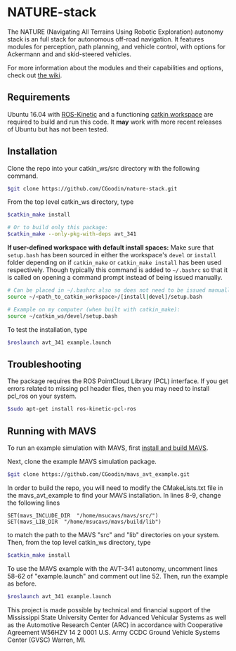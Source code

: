 # NATURE-stack
The NATURE (Navigating All Terrains Using Robotic Exploration) autonomy stack is an full stack for autonomous off-road navigation. It features modules for perception, path planning, and vehicle control, with options for Ackermann and and skid-steered vehicles.

For more information about the modules and their capabilities and options, check out [the wiki](https://github.com/CGoodin/nature-stack/wiki).

## Requirements
Ubuntu 16.04 with [ROS-Kinetic](http://wiki.ros.org/kinetic/Installation/Ubuntu) and a functioning [catkin workspace](http://wiki.ros.org/catkin/Tutorials/create_a_workspace) are required to build and run this code. It **may** work with more recent releases of Ubuntu but has not been tested.

## Installation
Clone the repo into your catkin_ws/src directory with the following command.
```bash
$git clone https://github.com/CGoodin/nature-stack.git
```
From the top level catkin_ws directory, type
```bash
$catkin_make install

# Or to build only this package: 
$catkin_make --only-pkg-with-deps avt_341
```

__If user-defined workspace with default install spaces:__ Make sure that ```setup.bash``` has been sourced in either the workspace's ```devel``` or ```install``` folder depending on if ```catkin_make``` or ```catkin_make install``` has been used respectively. Though typically this command is added to ```~/.bashrc``` so that it is called on opening a command prompt instead of being issued manually.  

```bash 
# Can be placed in ~/.bashrc also so does not need to be issued manually
source ~/<path_to_catkin_workspace>/[install|devel]/setup.bash

# Example on my computer (when built with catkin_make): 
source ~/catkin_ws/devel/setup.bash
```

To test the installation, type
```bash
$roslaunch avt_341 example.launch
```

##  Troubleshooting
The package requires the ROS PointCloud Library (PCL) interface. If you get errors related to missing pcl header files, then you may need to install pcl_ros on your system.
```bash
$sudo apt-get install ros-kinetic-pcl-ros
```

## Running with MAVS
To run an example simulation with MAVS, first [install and build MAVS](https://gitlab.com/cgoodin/msu-autonomous-vehicle-simulator/-/wikis/MavsBuildInstructions).

Next, clone the example MAVS simulation package.
```bash
$git clone https://github.com/CGoodin/mavs_avt_example.git
```

In order to build the repo, you will need to modify the CMakeLists.txt file in the mavs_avt_example to find your MAVS installation. In lines 8-9, change the following lines 
```
SET(mavs_INCLUDE_DIR  "/home/msucavs/mavs/src/")
SET(mavs_LIB_DIR  "/home/msucavs/mavs/build/lib")
```
to match the path to the MAVS "src" and "lib" directories on your system. Then, from the top level catkin_ws directory, type
```bash
$catkin_make install
```

To use the MAVS example with the AVT-341 autonomy, uncomment lines 58-62 of "example.launch" and comment out line 52. Then, run the example as before.
```bash
$roslaunch avt_341 example.launch
```

This project is made possible by technical and financial support of the Mississippi State University Center for Advanced Vehicular Systems as well as the Automotive Research Center (ARC) in accordance with Cooperative Agreement W56HZV 14 2 0001 U.S. Army CCDC Ground Vehicle Systems Center (GVSC) Warren, MI.
